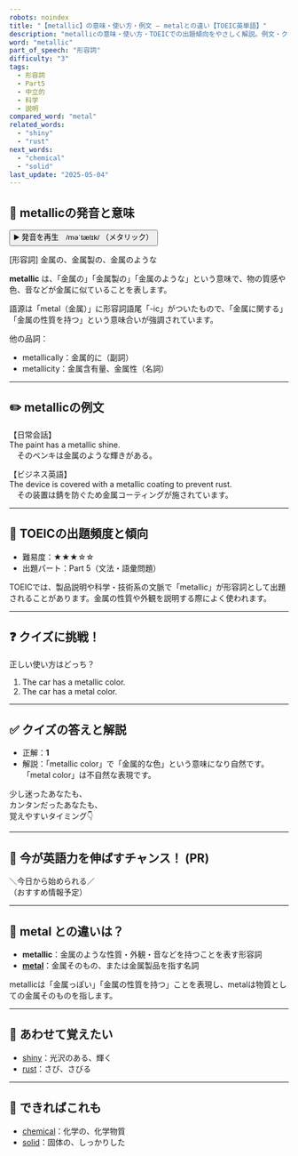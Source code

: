 ```yaml
---
robots: noindex
title: "【metallic】の意味・使い方・例文 ― metalとの違い【TOEIC英単語】"
description: "metallicの意味・使い方・TOEICでの出題傾向をやさしく解説。例文・クイズ付きでmetalとの違いもわかりやすく学べます。"
word: "metallic"
part_of_speech: "形容詞"
difficulty: "3"
tags:
  - 形容詞
  - Part5
  - 中立的
  - 科学
  - 説明
compared_word: "metal"
related_words:
  - "shiny"
  - "rust"
next_words:
  - "chemical"
  - "solid"
last_update: "2025-05-04"
---
```


## 🔰 metallicの発音と意味

<button class="play-audio" onclick="playTTS('metallic')">
  <span class="play-audio-main">
    ▶️ 発音を再生　/məˈtælɪk/
  </span>
  <span class="play-audio-sub">
    （メタリック）
  </span>
</button>

[形容詞] 金属の、金属製の、金属のような

**metallic** は、「金属の」「金属製の」「金属のような」という意味で、物の質感や色、音などが金属に似ていることを表します。

語源は「metal（金属）」に形容詞語尾「-ic」がついたもので、「金属に関する」「金属の性質を持つ」という意味合いが強調されています。

他の品詞：  
- metallically：金属的に（副詞）
- metallicity：金属含有量、金属性（名詞）

---

## ✏️ metallicの例文

【日常会話】  
The paint has a metallic shine.  
　そのペンキは金属のような輝きがある。

【ビジネス英語】  
The device is covered with a metallic coating to prevent rust.  
　その装置は錆を防ぐため金属コーティングが施されています。

---

## 🎯 TOEICの出題頻度と傾向

- 難易度：★★★☆☆
- 出題パート：Part 5（文法・語彙問題）

TOEICでは、製品説明や科学・技術系の文脈で「metallic」が形容詞として出題されることがあります。金属の性質や外観を説明する際によく使われます。

---

## ❓ クイズに挑戦！

正しい使い方はどっち？

1. The car has a metallic color.
2. The car has a metal color.

---

## ✅ クイズの答えと解説

- 正解：**1**
- 解説：「metallic color」で「金属的な色」という意味になり自然です。「metal color」は不自然な表現です。

少し迷ったあなたも、  
カンタンだったあなたも、  
覚えやすいタイミング👇️

---

## 🚀 今が英語力を伸ばすチャンス！ (PR)

<div class="info-center">
＼今日から始められる／<br>  
（おすすめ情報予定）
</div>

---

## 🤔  metal との違いは？

- **metallic**：金属のような性質・外観・音などを持つことを表す形容詞
- **[metal](/metal)**：金属そのもの、または金属製品を指す名詞

metallicは「金属っぽい」「金属の性質を持つ」ことを表現し、metalは物質としての金属そのものを指します。

---

## 🧩 あわせて覚えたい

- [shiny](/shiny)：光沢のある、輝く
- [rust](/rust)：さび、さびる

---

## 📖 できればこれも

- [chemical](/chemical)：化学の、化学物質
- [solid](/solid)：固体の、しっかりした

<!-- cvid: aid31_bid10 -->
